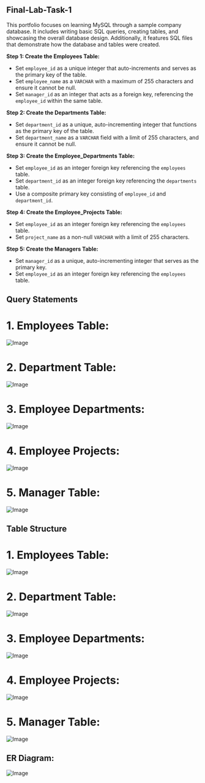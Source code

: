## Final-Lab-Task-1 
This portfolio focuses on learning MySQL through a sample company database. It includes writing basic SQL queries, creating tables, and showcasing the overall database design. Additionally, it features SQL files that demonstrate how the database and tables were created.


**Step 1: Create the Employees Table:**

* Set `employee_id` as a unique integer that auto-increments and serves as the primary key of the table.
* Set `employee_name` as a `VARCHAR` with a maximum of 255 characters and ensure it cannot be null.
* Set `manager_id` as an integer that acts as a foreign key, referencing the `employee_id` within the same table.

**Step 2: Create the Departments Table:**

* Set `department_id` as a unique, auto-incrementing integer that functions as the primary key of the table.
* Set `department_name` as a `VARCHAR` field with a limit of 255 characters, and ensure it cannot be null.

**Step 3: Create the Employee\_Departments Table:**

* Set `employee_id` as an integer foreign key referencing the `employees` table.
* Set `department_id` as an integer foreign key referencing the `departments` table.
* Use a composite primary key consisting of `employee_id` and `department_id`.

**Step 4: Create the Employee\_Projects Table:**

* Set `employee_id` as an integer foreign key referencing the `employees` table.
* Set `project_name` as a non-null `VARCHAR` with a limit of 255 characters.

**Step 5: Create the Managers Table:**

* Set `manager_id` as a unique, auto-incrementing integer that serves as the primary key.
* Set `employee_id` as an integer foreign key referencing the `employees` table.


## Query Statements

# 1. Employees Table:
![Image](https://github.com/user-attachments/assets/ae5115de-c211-4fe0-ae84-7a0695a2d2ff)

# 2. Department Table:
![Image](https://github.com/user-attachments/assets/83aad58a-6b77-4d74-b90a-a4a1f414b444)

# 3. Employee Departments:
![Image](https://github.com/user-attachments/assets/338e8a42-10ef-45f5-8b35-81f62a26b5af)

# 4. Employee Projects:
![Image](https://github.com/user-attachments/assets/7013c794-d78b-45d0-b4a9-b2cff96dfd84)

# 5. Manager Table:
![Image](https://github.com/user-attachments/assets/85faf40b-4982-4be6-9e5e-05280c8fc1b5)

## Table Structure
# 1. Employees Table:
![Image](https://github.com/user-attachments/assets/e7d53d0f-a6ed-4b0f-8140-2580f348bb3a)

# 2. Department Table:
![Image](https://github.com/user-attachments/assets/36bf2ed4-be47-45af-99e5-bf40241e8434)

# 3. Employee Departments:
![Image](https://github.com/user-attachments/assets/06770a54-7f15-4d40-87f9-c705714f59c2)

# 4. Employee Projects:
![Image](https://github.com/user-attachments/assets/8205fe7a-a409-48b5-92fd-b61afac9d1c8)

# 5. Manager Table:
![Image](https://github.com/user-attachments/assets/c3bdd751-8772-4929-85f4-6f5ab1b45cd4)

## ER Diagram:
![Image](https://github.com/user-attachments/assets/1123d607-07b6-4ad3-941b-6358f268807b)
